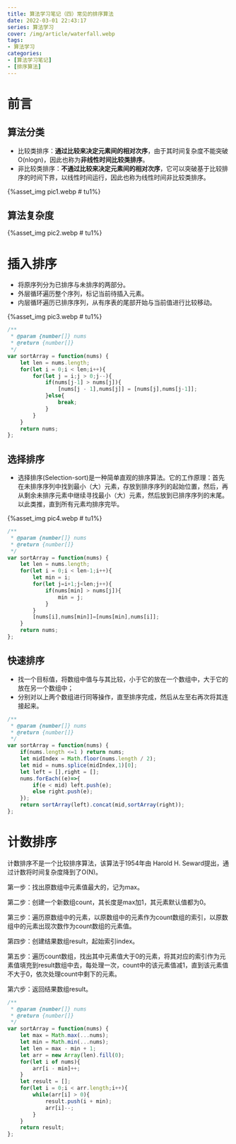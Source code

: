 ```yaml
---
title: 算法学习笔记（四）常见的排序算法
date: 2022-03-01 22:43:17
series: 算法学习
cover: /img/article/waterfall.webp
tags:
- 算法学习
categories:
- [算法学习笔记]
- [排序算法]
---
```


# 前言

## 算法分类

* 比较类排序：**通过比较来决定元素间的相对次序**，由于其时间复杂度不能突破O(nlogn)，因此也称为**非线性时间比较类排序**。
* 非比较类排序：**不通过比较来决定元素间的相对次序**，它可以突破基于比较排序的时间下界，以线性时间运行，因此也称为线性时间非比较类排序。

{%asset_img pic1.webp # tu1%}

## 算法复杂度

{%asset_img pic2.webp # tu1%}

# 插入排序

* 将原序列分为已排序与未排序的两部分。
* 外层循环遍历整个序列，标记当前待插入元素。
* 内层循环遍历已排序序列，从有序表的尾部开始与当前值进行比较移动。

{%asset_img pic3.webp # tu1%}

```js
/**
 * @param {number[]} nums
 * @return {number[]}
 */
var sortArray = function(nums) {
    let len = nums.length;
    for(let i = 0;i < len;i++){
        for(let j = i;j > 0;j--){
            if(nums[j-1] > nums[j]){
                [nums[j - 1],nums[j]] = [nums[j],nums[j-1]];
            }else{
                break;
            }
        }
    }
    return nums;
};
```

## 选择排序

* 选择排序(Selection-sort)是一种简单直观的排序算法。它的工作原理：首先在未排序序列中找到最小（大）元素，存放到排序序列的起始位置，然后，再从剩余未排序元素中继续寻找最小（大）元素，然后放到已排序序列的末尾。以此类推，直到所有元素均排序完毕。

{%asset_img pic4.webp # tu1%}

```js
/**
 * @param {number[]} nums
 * @return {number[]}
 */
var sortArray = function(nums) {
    let len = nums.length;
    for(let i = 0;i < len-1;i++){
        let min = i;
        for(let j=i+1;j<len;j++){
            if(nums[min] > nums[j]){
                min = j;
            }
        }
        [nums[i],nums[min]]=[nums[min],nums[i]];
    }
    return nums;
};
```

## 快速排序

* 找一个目标值，将数组中值与与其比较，小于它的放在一个数组中，大于它的放在另一个数组中；
* 分别对以上两个数组进行同等操作，直至排序完成，然后从左至右再次将其连接起来。

```js
/**
 * @param {number[]} nums
 * @return {number[]}
 */
var sortArray = function(nums) {
    if(nums.length <=1 ) return nums;
    let midIndex = Math.floor(nums.length / 2);
    let mid = nums.splice(midIndex,1)[0];
    let left = [],right = [];
    nums.forEach((e)=>{
        if(e < mid) left.push(e);
        else right.push(e);
    });
    return sortArray(left).concat(mid,sortArray(right));
};
```

# 计数排序

计数排序不是一个比较排序算法，该算法于1954年由 Harold H. Seward提出，通过计数将时间复杂度降到了O(N)。

第一步：找出原数组中元素值最大的，记为max。

第二步：创建一个新数组count，其长度是max加1，其元素默认值都为0。

第三步：遍历原数组中的元素，以原数组中的元素作为count数组的索引，以原数组中的元素出现次数作为count数组的元素值。

第四步：创建结果数组result，起始索引index。

第五步：遍历count数组，找出其中元素值大于0的元素，将其对应的索引作为元素值填充到result数组中去，每处理一次，count中的该元素值减1，直到该元素值不大于0，依次处理count中剩下的元素。

第六步：返回结果数组result。

```js
/**
 * @param {number[]} nums
 * @return {number[]}
 */
var sortArray = function(nums) {
    let max = Math.max(...nums);
    let min = Math.min(...nums);
    let len = max - min + 1;
    let arr = new Array(len).fill(0);
    for(let i of nums){
        arr[i - min]++;
    }
    let result = [];
    for(let i = 0;i < arr.length;i++){
        while(arr[i] > 0){
            result.push(i + min);
            arr[i]--;
        }
    }
    return result;
};
```